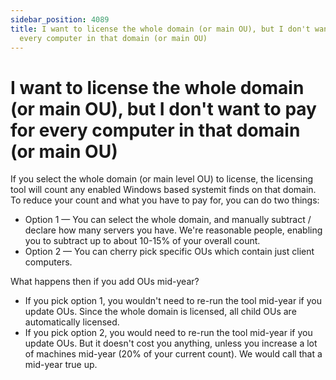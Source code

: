 ```yaml
---
sidebar_position: 4089
title: I want to license the whole domain (or main OU), but I don't want to pay for
  every computer in that domain (or main OU)
---
```


# I want to license the whole domain (or main OU), but I don't want to pay for every computer in that domain (or main OU)

If you select the whole domain (or main level OU) to license, the licensing tool will count any enabled Windows based systemit finds on that domain. To reduce your count and what you have to pay for, you can do two things:

* Option 1 — You can select the whole domain, and manually subtract / declare how many servers you have. We're reasonable people, enabling you to subtract up to about 10-15% of your overall count.
* Option 2 — You can cherry pick specific OUs which contain just client computers.

What happens then if you add OUs mid-year?

* If you pick option 1, you wouldn't need to re-run the tool mid-year if you update OUs. Since the whole domain is licensed, all child OUs are automatically licensed.
* If you pick option 2, you would need to re-run the tool mid-year if you update OUs. But it doesn't cost you anything, unless you increase a lot of machines mid-year (20% of your current count). We would call that a mid-year true up.